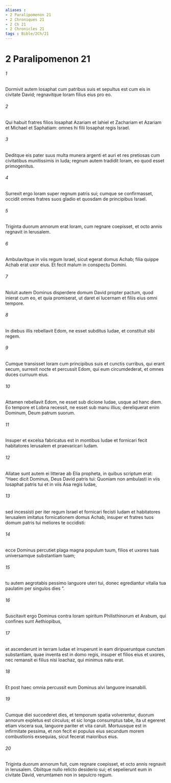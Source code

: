 ```yaml
---
aliases : 
- 2 Paralipomenon 21
- 2 Chroniques 21
- 2 Ch 21
- 2 Chronicles 21
tags : Bible/2Ch/21
---
```


# 2 Paralipomenon 21

###### 1
Dormivit autem Iosaphat cum patribus suis et sepultus est cum eis in civitate David; regnavitque Ioram filius eius pro eo.
###### 2
Qui habuit fratres filios Iosaphat Azariam et Iahiel et Zachariam et Azariam et Michael et Saphatiam: omnes hi filii Iosaphat regis Israel. 
###### 3
Deditque eis pater suus multa munera argenti et auri et res pretiosas cum civitatibus munitissimis in Iuda; regnum autem tradidit Ioram, eo quod esset primogenitus.
###### 4
Surrexit ergo Ioram super regnum patris sui; cumque se confirmasset, occidit omnes fratres suos gladio et quosdam de principibus Israel.
###### 5
Triginta duorum annorum erat Ioram, cum regnare coepisset, et octo annis regnavit in Ierusalem. 
###### 6
Ambulavitque in viis regum Israel, sicut egerat domus Achab; filia quippe Achab erat uxor eius. Et fecit malum in conspectu Domini. 
###### 7
Noluit autem Dominus disperdere domum David propter pactum, quod inierat cum eo, et quia promiserat, ut daret ei lucernam et filiis eius omni tempore.
###### 8
In diebus illis rebellavit Edom, ne esset subditus Iudae, et constituit sibi regem. 
###### 9
Cumque transisset Ioram cum principibus suis et cunctis curribus, qui erant secum, surrexit nocte et percussit Edom, qui eum circumdederat, et omnes duces curruum eius. 
###### 10
Attamen rebellavit Edom, ne esset sub dicione Iudae, usque ad hanc diem. Eo tempore et Lobna recessit, ne esset sub manu illius; dereliquerat enim Dominum, Deum patrum suorum. 
###### 11
Insuper et excelsa fabricatus est in montibus Iudae et fornicari fecit habitatores Ierusalem et praevaricari Iudam.
###### 12
Allatae sunt autem ei litterae ab Elia propheta, in quibus scriptum erat: “Haec dicit Dominus, Deus David patris tui: Quoniam non ambulasti in viis Iosaphat patris tui et in viis Asa regis Iudae, 
###### 13
sed incessisti per iter regum Israel et fornicari fecisti Iudam et habitatores Ierusalem imitatus fornicationem domus Achab, insuper et fratres tuos domum patris tui meliores te occidisti: 
###### 14
ecce Dominus percutiet plaga magna populum tuum, filios et uxores tuas universamque substantiam tuam; 
###### 15
tu autem aegrotabis pessimo languore uteri tui, donec egrediantur vitalia tua paulatim per singulos dies ”.
###### 16
Suscitavit ergo Dominus contra Ioram spiritum Philisthinorum et Arabum, qui confines sunt Aethiopibus, 
###### 17
et ascenderunt in terram Iudae et irruperunt in eam diripueruntque cunctam substantiam, quae inventa est in domo regis, insuper et filios eius et uxores, nec remansit ei filius nisi Ioachaz, qui minimus natu erat.
###### 18
Et post haec omnia percussit eum Dominus alvi languore insanabili. 
###### 19
Cumque diei succederet dies, et temporum spatia volverentur, duorum annorum expletus est circulus; et sic longa consumptus tabe, ita ut egereret etiam viscera sua, languore pariter et vita caruit. Mortuusque est in infirmitate pessima, et non fecit ei populus eius secundum morem combustionis exsequias, sicut fecerat maioribus eius.
###### 20
Triginta duorum annorum fuit, cum regnare coepisset, et octo annis regnavit in Ierusalem. Obiitque nullo relicto desiderio sui; et sepelierunt eum in civitate David, verumtamen non in sepulcro regum.
